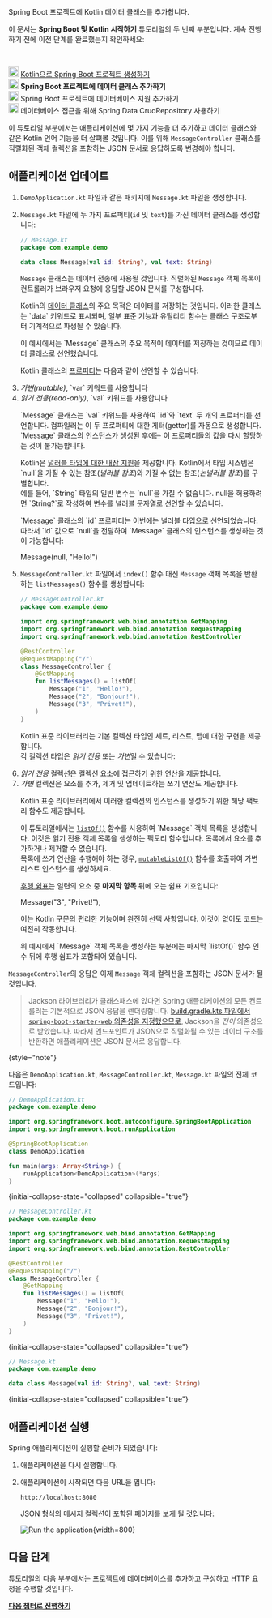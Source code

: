 [//]: # (title: Spring Boot 프로젝트에 데이터 클래스 추가하기)

<web-summary>Spring Boot 프로젝트에 Kotlin 데이터 클래스를 추가합니다.</web-summary>

<tldr>
    <p>이 문서는 <strong>Spring Boot 및 Kotlin 시작하기</strong> 튜토리얼의 두 번째 부분입니다. 계속 진행하기 전에 이전 단계를 완료했는지 확인하세요:</p><br/>
    <p><img src="icon-1-done.svg" width="20" alt="First step"/> <a href="jvm-create-project-with-spring-boot.md">Kotlin으로 Spring Boot 프로젝트 생성하기</a><br/><img src="icon-2.svg" width="20" alt="Second step"/> <strong>Spring Boot 프로젝트에 데이터 클래스 추가하기</strong><br/><img src="icon-3-todo.svg" width="20" alt="Third step"/> Spring Boot 프로젝트에 데이터베이스 지원 추가하기<br/><img src="icon-4-todo.svg" width="20" alt="Fourth step"/> 데이터베이스 접근을 위해 Spring Data CrudRepository 사용하기</p>
</tldr>

이 튜토리얼 부분에서는 애플리케이션에 몇 가지 기능을 더 추가하고 데이터 클래스와 같은 Kotlin 언어 기능을 더 살펴볼 것입니다.
이를 위해 `MessageController` 클래스를 직렬화된 객체 컬렉션을 포함하는 JSON 문서로 응답하도록 변경해야 합니다.

## 애플리케이션 업데이트

1. `DemoApplication.kt` 파일과 같은 패키지에 `Message.kt` 파일을 생성합니다.
2. `Message.kt` 파일에 두 가지 프로퍼티(`id` 및 `text`)를 가진 데이터 클래스를 생성합니다:

    ```kotlin
    // Message.kt
    package com.example.demo
   
    data class Message(val id: String?, val text: String)
    ```

   `Message` 클래스는 데이터 전송에 사용될 것입니다. 직렬화된 `Message` 객체 목록이 컨트롤러가 브라우저 요청에 응답할 JSON 문서를 구성합니다.

   <deflist collapsible="true">
       <def title="데이터 클래스 – data class Message">
          <p>Kotlin의 <a href="data-classes.md">데이터 클래스</a>의 주요 목적은 데이터를 저장하는 것입니다. 이러한 클래스는 `data` 키워드로 표시되며, 일부 표준 기능과 유틸리티 함수는 클래스 구조로부터 기계적으로 파생될 수 있습니다.</p>
          <p>이 예시에서는 `Message` 클래스의 주요 목적이 데이터를 저장하는 것이므로 데이터 클래스로 선언했습니다.</p>
       </def>
       <def title="val 및 var 프로퍼티">
          <p>Kotlin 클래스의 <a href="properties.md">프로퍼티</a>는 다음과 같이 선언할 수 있습니다:</p>
          <list>
             <li><i>가변(mutable)</i>, `var` 키워드를 사용합니다</li>
             <li><i>읽기 전용(read-only)</i>, `val` 키워드를 사용합니다</li>
          </list>
          <p>`Message` 클래스는 `val` 키워드를 사용하여 `id`와 `text` 두 개의 프로퍼티를 선언합니다.
          컴파일러는 이 두 프로퍼티에 대한 게터(getter)를 자동으로 생성합니다.
          `Message` 클래스의 인스턴스가 생성된 후에는 이 프로퍼티들의 값을 다시 할당하는 것이 불가능합니다.
          </p>
       </def>
       <def title="널러블 타입 – String?">
          <p>Kotlin은 <a href="null-safety.md#nullable-types-and-non-nullable-types">널러블 타입에 대한 내장 지원</a>을 제공합니다. Kotlin에서 타입 시스템은 `null`을 가질 수 있는 참조(<i>널러블 참조</i>)와 가질 수 없는 참조(<i>논널러블 참조</i>)를 구별합니다.<br/>
          예를 들어, `String` 타입의 일반 변수는 `null`을 가질 수 없습니다. null을 허용하려면 `String?`로 작성하여 변수를 널러블 문자열로 선언할 수 있습니다.
          </p>
          <p>`Message` 클래스의 `id` 프로퍼티는 이번에는 널러블 타입으로 선언되었습니다.
          따라서 `id` 값으로 `null`을 전달하여 `Message` 클래스의 인스턴스를 생성하는 것이 가능합니다:</p>
          <code-block lang="kotlin">
          Message(null, "Hello!")
          </code-block>
       </def>
   </deflist>
3. `MessageController.kt` 파일에서 `index()` 함수 대신 `Message` 객체 목록을 반환하는 `listMessages()` 함수를 생성합니다:

    ```kotlin
    // MessageController.kt
    package com.example.demo
   
    import org.springframework.web.bind.annotation.GetMapping
    import org.springframework.web.bind.annotation.RequestMapping
    import org.springframework.web.bind.annotation.RestController

    @RestController
    @RequestMapping("/")
    class MessageController {
        @GetMapping
        fun listMessages() = listOf(
            Message("1", "Hello!"),
            Message("2", "Bonjour!"),
            Message("3", "Privet!"),
        )
    }
    ```

    <deflist collapsible="true">
       <def title="컬렉션 – listOf()">
          <p>Kotlin 표준 라이브러리는 기본 컬렉션 타입인 세트, 리스트, 맵에 대한 구현을 제공합니다.<br/>
          각 컬렉션 타입은 <i>읽기 전용</i> 또는 <i>가변</i>일 수 있습니다:</p>
          <list>
              <li><i>읽기 전용</i> 컬렉션은 컬렉션 요소에 접근하기 위한 연산을 제공합니다.</li>
              <li><i>가변</i> 컬렉션은 요소를 추가, 제거 및 업데이트하는 쓰기 연산도 제공합니다.</li>
          </list>
          <p>Kotlin 표준 라이브러리에서 이러한 컬렉션의 인스턴스를 생성하기 위한 해당 팩토리 함수도 제공합니다.
          </p>
          <p>이 튜토리얼에서는 <a href="https://kotlinlang.org/api/latest/jvm/stdlib/kotlin.collections/list-of.html"><code>listOf()</code></a> 함수를 사용하여 `Message` 객체 목록을 생성합니다.
          이것은 읽기 전용 객체 목록을 생성하는 팩토리 함수입니다. 목록에서 요소를 추가하거나 제거할 수 없습니다.<br/>
          목록에 쓰기 연산을 수행해야 하는 경우, <a href="https://kotlinlang.org/api/latest/jvm/stdlib/kotlin.collections/mutable-list-of.html"><code>mutableListOf()</code></a> 함수를 호출하여 가변 리스트 인스턴스를 생성하세요.
          </p>
       </def>
       <def title="후행 쉼표">
          <p><a href="coding-conventions.md#trailing-commas">후행 쉼표</a>는 일련의 요소 중 <b>마지막 항목</b> 뒤에 오는 쉼표 기호입니다:</p>
            <code-block lang="kotlin">
            Message("3", "Privet!"),
            </code-block>
          <p>이는 Kotlin 구문의 편리한 기능이며 완전히 선택 사항입니다. 이것이 없어도 코드는 여전히 작동합니다.
          </p>
          <p>위 예시에서 `Message` 객체 목록을 생성하는 부분에는 마지막 `listOf()` 함수 인수 뒤에 후행 쉼표가 포함되어 있습니다.</p>
       </def>
    </deflist>

`MessageController`의 응답은 이제 `Message` 객체 컬렉션을 포함하는 JSON 문서가 될 것입니다.

> Jackson 라이브러리가 클래스패스에 있다면 Spring 애플리케이션의 모든 컨트롤러는 기본적으로 JSON 응답을 렌더링합니다.
> [build.gradle.kts 파일에서 `spring-boot-starter-web` 의존성을 지정했으므로](jvm-create-project-with-spring-boot.md#explore-the-project-gradle-build-file), Jackson을 _전이_ 의존성으로 받았습니다.
> 따라서 엔드포인트가 JSON으로 직렬화될 수 있는 데이터 구조를 반환하면 애플리케이션은 JSON 문서로 응답합니다.
>
{style="note"}

다음은 `DemoApplication.kt`, `MessageController.kt`, `Message.kt` 파일의 전체 코드입니다:

```kotlin
// DemoApplication.kt
package com.example.demo

import org.springframework.boot.autoconfigure.SpringBootApplication
import org.springframework.boot.runApplication

@SpringBootApplication
class DemoApplication

fun main(args: Array<String>) {
    runApplication<DemoApplication>(*args)
}
```
{initial-collapse-state="collapsed" collapsible="true"}

```kotlin
// MessageController.kt
package com.example.demo

import org.springframework.web.bind.annotation.GetMapping
import org.springframework.web.bind.annotation.RequestMapping
import org.springframework.web.bind.annotation.RestController

@RestController
@RequestMapping("/")
class MessageController {
    @GetMapping
    fun listMessages() = listOf(
        Message("1", "Hello!"),
        Message("2", "Bonjour!"),
        Message("3", "Privet!"),
    )
}
```
{initial-collapse-state="collapsed" collapsible="true"}

```kotlin
// Message.kt
package com.example.demo

data class Message(val id: String?, val text: String)
```
{initial-collapse-state="collapsed" collapsible="true"}

## 애플리케이션 실행

Spring 애플리케이션이 실행할 준비가 되었습니다:

1. 애플리케이션을 다시 실행합니다.

2. 애플리케이션이 시작되면 다음 URL을 엽니다:

    ```text
    http://localhost:8080
    ```

    JSON 형식의 메시지 컬렉션이 포함된 페이지를 보게 될 것입니다:

    ![Run the application](messages-in-json-format.png){width=800}

## 다음 단계

튜토리얼의 다음 부분에서는 프로젝트에 데이터베이스를 추가하고 구성하고 HTTP 요청을 수행할 것입니다.

**[다음 챕터로 진행하기](jvm-spring-boot-add-db-support.md)**